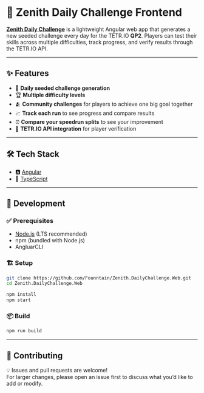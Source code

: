 # 🌟 Zenith Daily Challenge Frontend

**[Zenith Daily Challenge](https://zenith.founntain.dev)** is a lightweight Angular web app that generates a new seeded challenge every day for the TETR.IO **QP2**. 
Players can test their skills across multiple difficulties, track progress, and verify results through the TETR.IO API.

---

## ✨ Features
- 🎲 **Daily seeded challenge generation**
- 🏆 **Multiple difficulty levels**
- 🫂 **Community challenges** for players to achieve one big goal together
- 📈 **Track each run** to see progress and compare results
- ⏰ **Compare your speedrun splits** to see your improvement
- 🔗 **TETR.IO API integration** for player verification

---

## 🛠️ Tech Stack
- 🅰️ [Angular](https://angular.io/)
- 📘 [TypeScript](https://www.typescriptlang.org/)

---

## 🚀 Development

### ✅ Prerequisites
- [Node.js](https://nodejs.org/) (LTS recommended)
- npm (bundled with Node.js)
- AngluarCLI

### 🏗️ Setup
```bash
git clone https://github.com/Founntain/Zenith.DailyChallenge.Web.git
cd Zenith.DailyChallenge.Web

npm install
npm start
```

### 📦 Build
```bash
npm run build
```

---

## 🤝 Contributing
💡 Issues and pull requests are welcome!  
For larger changes, please open an issue first to discuss what you’d like to add or modify.


